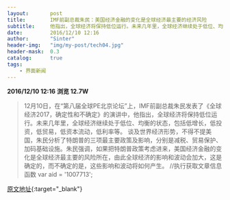 ```yaml
---
layout:       post
title:        IMF前副总裁朱民：美国经济金融的变化是全球经济最主要的经济风险
subtitle:     他指出，全球经济将保持低位运行。未来几年里，全球经济继续处于低位、均衡的状态，包括低增长，低投资，低贸易，低资本流动，低利率等。
date:         2016/12/10 12:16
author:       "Sinter"
header-img:   "img/my-post/tech04.jpg"
header-mask:  0.3
catalog:      true
tags:
    - 界面新闻
---
```


**2016/12/10 12:16**  **浏览 12.7W**

> 12月10日，在“第八届全球PE北京论坛”上，IMF前副总裁朱民发表了《全球经济2017，确定性和不确定》的演讲中，他指出，全球经济将保持低位运行。未来几年里，全球经济继续处于低位、均衡的状态，包括低增长，低投资，低贸易，低资本流动，低利率等。
谈及世界经济形势，不得不提美国，朱民分析了特朗普的三项最主要政策及影响，分别是减税、贸易保护、加码基础设施。朱民强调，如果把特朗普政策考虑进来，美国经济金融的变化是全球经济最主要的风险所在，由此全球经济的影响和波动会加大，这是确定的，而不确定的是，这些影响和波动将如何产生。
	//执行获取文章信息函数
	var aid = '1007713';


[原文地址](http://www.jiemian.com/article/1007713.html){:target="_blank"}



